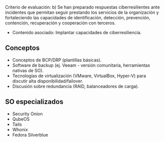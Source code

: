 Criterio de evaluación:
b) Se han preparado respuestas ciberresilientes ante incidentes que permitan seguir prestando los servicios de la organización y fortaleciendo las capacidades de identificación, detección, prevención, contención, recuperación y cooperación con terceros.

* Contenido asociado: Implantar capacidades de ciberresiliencia.


## Conceptos
- Conceptos de BCP/DRP (plantillas básicas).
- Software de backup (ej. Veeam - versión comunitaria, herramientas nativas de SO).
- Tecnologías de virtualización (VMware, VirtualBox, Hyper-V) para discutir alta disponibilidad/failover.
- Discusión sobre redundancia (RAID, balanceadores de carga).

## SO especializados
- Security Onion
- QubeOS
- Tails
- Whonix
- Fedora Silverblue
